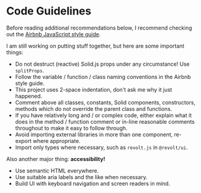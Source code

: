 # Code Guidelines

Before reading additional recommendations below, I recommend checking out the [Airbnb JavaScript style guide](https://github.com/airbnb/javascript).

I am still working on putting stuff together, but here are some important things:

- Do not destruct (reactive) Solid.js props under any circumstance! Use `splitProps`.
- Follow the variable / function / class naming conventions in the Airbnb style guide.
- This project uses 2-space indentation, don't ask me why it just happened.
- Comment above all classes, constants, Solid components, constructors, methods which do not override the parent class and functions.
- If you have relatively long and / or complex code, either explain what it does in the method / function comment or in-line reasonable comments throughout to make it easy to follow through.
- Avoid importing external libraries in more than one component, re-export where appropriate.
- Import only types where necessary, such as `revolt.js` in `@revolt/ui`.

Also another major thing: **accessibility!**

- Use semantic HTML everywhere.
- Use suitable aria labels and the like when necessary.
- Build UI with keyboard navigation and screen readers in mind.
